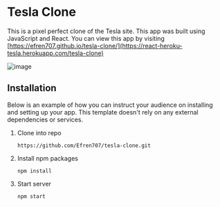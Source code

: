 # Tesla Clone
This is a pixel perfect clone of the Tesla site. This app was built using JavaScript and React. You can view this app by visiting [https://efren707.github.io/tesla-clone/](https://react-heroku-tesla.herokuapp.com/tesla-clone)

![image](https://user-images.githubusercontent.com/53492872/166849087-19fe2833-013f-4958-839d-aa1e63cdf6ca.png)

## Installation
Below is an example of how you can instruct your audience on installing and setting up your app. This template doesn't rely on any external dependencies or services.

1. Clone into repo

    ```
    https://github.com/Efren707/tesla-clone.git
    ```

2. Install npm packages
  
    ```
    npm install
    ```

3. Start server
  
    ```
    npm start
    ```
